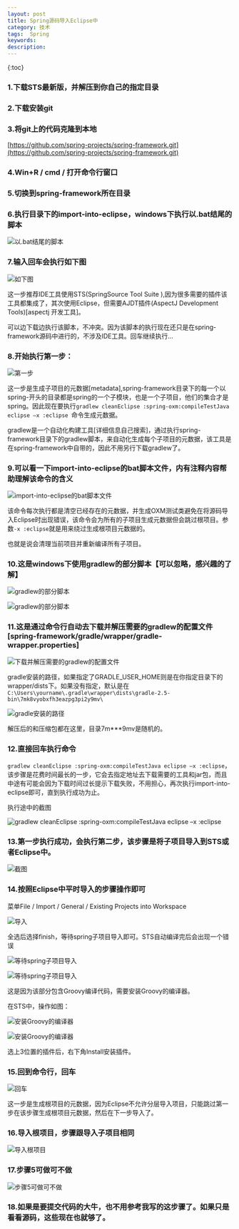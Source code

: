 ```yaml
---
layout: post
title: Spring源码导入Eclipse中
category: 技术
tags:  Spring
keywords: 
description: 
---
```


{:toc}

### 1.下载STS最新版，并解压到你自己的指定目录

### 2.下载安装git

### 3.将git上的代码克隆到本地  


[https://github.com/spring-projects/spring-framework.git](https://github.com/spring-projects/spring-framework.git)


### 4.Win+R / cmd / 打开命令行窗口

### 5.切换到spring-framework所在目录

### 6.执行目录下的import-into-eclipse，windows下执行以.bat结尾的脚本

![以.bat结尾的脚本](/public/img/posts/spring-in-sts-1.png)


### 7.输入回车会执行如下图

![如下图](/public/img/posts/spring-in-sts-2.png)


这一步推荐IDE工具使用STS(SpringSource Tool Suite ),因为很多需要的插件该工具都集成了，其次使用Eclipse，但需要AJDT插件(AspectJ Development Tools)[aspectj 开发工具]。

可以边下载边执行该脚本，不冲突。因为该脚本的执行现在还只是在spring-framework源码中进行的，不涉及IDE工具。回车继续执行…


### 8.开始执行第一步：

![第一步](/public/img/posts/spring-in-sts-3.png)


这一步是生成子项目的元数据[metadata],spring-framework目录下的每一个以spring-开头的目录都是spring的一个子模块，也是一个子项目，他们的集合才是spring。因此现在要执行`gradlew cleanEclipse :spring-oxm:compileTestJava eclipse –x :eclipse `命令生成元数据。
 
gradlew是一个自动化构建工具[详细信息自己搜索]，通过执行spring-framework目录下的gradlew脚本，来自动化生成每个子项目的元数据，该工具是在spring-framework中自带的，因此不用另行下载gradlew了。

### 9.可以看一下import-into-eclipse的bat脚本文件，内有注释内容帮助理解该命令的含义

![import-into-eclipse的bat脚本文件](/public/img/posts/spring-in-sts-4.png)


该命令每次执行都是清空已经存在的元数据，并生成OXM测试类避免在将源码导入Eclipse时出现错误，该命令会为所有的子项目生成元数据但会跳过根项目。参数`-x :eclipse`就是用来绕过生成根项目元数据的。

也就是说会清理当前项目并重新编译所有子项目。

### 10.这是windows下使用gradlew的部分脚本【可以忽略，感兴趣的了解】

![gradlew的部分脚本](/public/img/posts/spring-in-sts-5.png)


![gradlew的部分脚本](/public/img/posts/spring-in-sts-6.png)



 

### 11.这是通过命令行自动去下载并解压需要的gradlew的配置文件[spring-framework/gradle/wrapper/gradle-wrapper.properties]

![下载并解压需要的gradlew的配置文件](/public/img/posts/spring-in-sts-7.png)


gradle安装的路径，如果指定了GRADLE_USER_HOME则是在你指定目录下的wrapper/dists下。如果没有指定，默认是在`C:\Users\yourname\.gradle\wrapper\dists\gradle-2.5-bin\7mk8vyobxfh3eazpg3pi2y9mv\`

![gradle安装的路径](/public/img/posts/spring-in-sts-8.png)



解压后的和压缩包都在这里，目录7m***9mv是随机的。

### 12.直接回车执行命令

`gradlew cleanEclipse :spring-oxm:compileTestJava eclipse –x :eclipse`，该步骤是花费时间最长的一步，它会去指定地址去下载需要的工具和jar包，而且中途有可能会因为下载时间过长提示下载失败，不用担心，再次执行import-into-eclipse即可，直到执行成功为止。



执行途中的截图

![gradlew cleanEclipse :spring-oxm:compileTestJava eclipse –x :eclipse](/public/img/posts/spring-in-sts-9.png)



### 13.第一步执行成功，会执行第二步，该步骤是将子项目导入到STS或者Eclipse中。

![截图](/public/img/posts/spring-in-sts-10.png)


### 14.按照Eclipse中平时导入的步骤操作即可

菜单File / Import / General  /  Existing Projects into Workspace

![导入](/public/img/posts/spring-in-sts-11.png)


全选后选择finish，等待spring子项目导入即可。STS自动编译完后会出现一个错误

![等待spring子项目导入](/public/img/posts/spring-in-sts-12.png)


![等待spring子项目导入](/public/img/posts/spring-in-sts-13.png)


这是因为该部分包含Groovy编译代码，需要安装Groovy的编译器。

在STS中，操作如图：


![安装Groovy的编译器](/public/img/posts/spring-in-sts-17.png)


![安装Groovy的编译器](/public/img/posts/spring-in-sts-18.png)

选上3位置的插件后，右下角Install安装插件。
 

### 15.回到命令行，回车

![回车](/public/img/posts/spring-in-sts-14.png)


这一步是生成根项目的元数据，因为Eclipse不允许分层导入项目，只能跳过第一步在该步骤生成根项目元数据，然后在下一步导入了。

### 16.导入根项目，步骤跟导入子项目相同

![导入根项目](/public/img/posts/spring-in-sts-15.png)


### 17.步骤5可做可不做

![步骤5可做可不做](/public/img/posts/spring-in-sts-16.png)


### 18.如果是要提交代码的大牛，也不用参考我写的这步骤了。如果只是看看源码，这些现在也就够了。